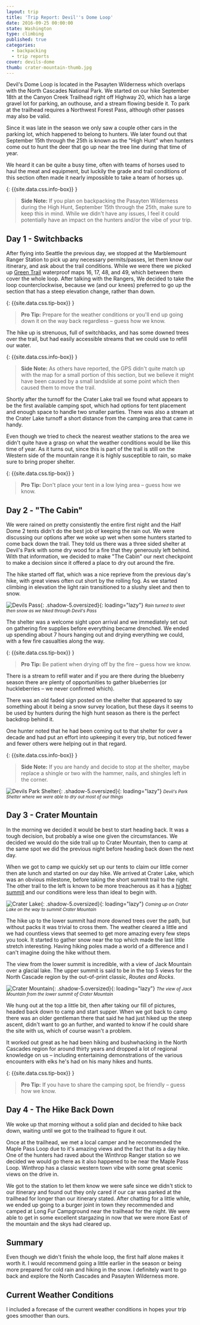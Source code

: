 ```yaml
---
layout: trip
title: 'Trip Report: Devil''s Dome Loop'
date: 2016-09-25 00:00:00
state: Washington
type: climbing
published: true
categories:
  - backpacking
  - trip reports
cover: devils-dome
thumb: crater-mountain-thumb.jpg
---
```



Devil's Dome Loop is located in the Pasayten Wilderness which overlaps with the
North Cascades National Park. We started on our hike September 18th at the
Canyon Creek Trailhead right off Highway 20, which has a large gravel lot for
parking, an outhouse, and a stream flowing beside it. To park at the trailhead
requires a Northwest Forest Pass, although other passes may also be valid.

Since it was late in the season we only saw a couple other cars in the parking
lot, which happened to belong to hunters. We later found out that September 15th
through the 25th is known as the "High Hunt" when hunters come out to hunt the
deer that go up near the tree line during that time of year.

We heard it can be quite a busy time, often with teams of horses used to haul
the meat and equipment, but luckily the grade and trail conditions of this
section often made it nearly impossible to take a team of horses up.

{: {{site.data.css.info-box}} }
> **Side Note:** If you plan on backpacking the Pasayten Wilderness during the
> High Hunt, September 15th through the 25th, make sure to keep this in mind.
> While we didn't have any issues, I feel it could potentially have an impact on
> the hunters and/or the vibe of your trip.

## Day 1 - Switchbacks

After flying into Seattle the previous day, we stopped at the Marblemount Ranger
Station to pick up any necessary permits/passes, let them know our itinerary,
and ask about the trail conditions. While we were there we picked up
[Green Trail](https://greentrailsmaps.com/) waterproof maps 16, 17, 48, and 49,
which between them cover the whole loop. After talking with the Rangers, We
decided to take the loop counterclockwise, because we (and our knees) preferred
to go up the section that has a steep elevation change, rather than down.

{: {{site.data.css.tip-box}} }
> **Pro Tip:** Prepare for the weather conditions or you'll end up going down it
> on the way back regardless – guess how we know.

The hike up is strenuous, full of switchbacks, and has some downed trees over
the trail, but had easily accessible streams that we could use to refill our
water.

{: {{site.data.css.info-box}} }
> **Side Note:** As others have reported, the GPS didn't quite match up with the
> map for a small portion of this section, but we believe it might have been
> caused by a small landslide at some point which then caused them to move the
> trail.

Shortly after the turnoff for the Crater Lake trail we found what appears to be
the first available camping spot, which had options for tent placement and
enough space to handle two smaller parties. There was also a stream at the
Crater Lake turnoff a short distance from the camping area that came in handy.

Even though we tried to check the nearest weather stations to the area we didn't
quite have a grasp on what the weather conditions would be like this time of
year. As it turns out, since this is part of the trail is still on the Western
side of the mountain range it is highly susceptible to rain, so make sure to
bring proper shelter.

{: {{site.data.css.tip-box}} }
> **Pro Tip:** Don't place your tent in a low lying area – guess how we know.

## Day 2 - "The Cabin"

We were rained on pretty consistently the entire first night and the Half Dome 2
tents didn't do the best job of keeping the rain out. We were discussing our
options after we woke up wet when some hunters started to come back down the
trail. They told us there was a three sided shelter at Devil's Park with some
dry wood for a fire that they generously left behind. With that information, we
decided to make "The Cabin" our next checkpoint to make a decision since it
offered a place to dry out around the fire.

The hike started off flat, which was a nice reprieve from the previous day's
hike, with great views often cut short by the rolling fog. As we started
climbing in elevation the light rain transitioned to a slushy sleet and then to
snow.

![Devils Pass](/assets/images/posts/devils-pass.jpg "Devil's Pass"){: .shadow-5.oversized}{: loading="lazy"} <small><i>Rain turned to sleet then snow as we hiked through Devil's Pass</i></small>

The shelter was a welcome sight upon arrival and we immediately set out on
gathering fire supplies before everything became drenched. We ended up spending
about 7 hours hanging out and drying everything we could, with a few fire
casualties along the way.

{: {{site.data.css.tip-box}} }
> **Pro Tip:** Be patient when drying off by the fire – guess how we know.

There is a stream to refill water and if you are there during the blueberry
season there are plenty of opportunities to gather blueberries (or huckleberries
– we never confirmed which).

There was an old faded sign posted on the shelter that appeared to say something
about it being a snow survey location, but these days it seems to be used by
hunters during the high hunt season as there is the perfect backdrop behind it.

One hunter noted that he had been coming out to that shelter for over a decade
and had put an effort into upkeeping it every trip, but noticed fewer and fewer
others were helping out in that regard.

{: {{site.data.css.info-box}} }
> **Side Note:** If you are handy and decide to stop at the shelter, maybe
replace a shingle or two with the hammer, nails, and shingles left in the corner.

![Devils Park Shelter](/assets/images/posts/devils-park-shelter.jpg "Devil's Park Shelter"){: .shadow-5.oversized}{: loading="lazy"} <small><i>Devil's Park Shelter where we were able to dry out most of our things</i></small>

## Day 3 - Crater Mountain

In the morning we decided it would be best to start heading back. It was a tough
decision, but probably a wise one given the circumstances. We decided we would
do the side trail up to Crater Mountain, then to camp at the same spot we did
the previous night before heading back down the next day.

When we got to camp we quickly set up our tents to claim our little corner then
ate lunch and started on our day hike. We arrived at Crater Lake, which was an
obvious milestone, before taking the short summit trail to the right. The other
trail to the left is known to be more treacherous as it has a
[higher summit](http://www.summitpost.org/crater-mountain/150949) and our
conditions were less than ideal to begin with.

![Crater Lake](/assets/images/posts/crater-lake.jpg "Crater Lake"){: .shadow-5.oversized}{: loading="lazy"} <small><i>Coming up on Crater Lake on the way to summit Crater Mountain</i></small>

The hike up to the lower summit had more downed trees over the path, but without
packs it was trivial to cross them. The weather cleared a little and we had
countless views that seemed to get more amazing every few steps you took. It
started to gather snow near the top which made the last little stretch
interesting. Having hiking poles made a world of a difference and I can't
imagine doing the hike without them.

The view from the lower summit is incredible, with a view of Jack Mountain over
a glacial lake. The upper summit is said to be in the top 5 views for the North
Cascade region by the out-of-print classic, *Routes and Rocks*.

![Crater Mountain](/assets/images/posts/crater-mountain.jpg "Crater Mountain"){: .shadow-5.oversized}{: loading="lazy"} <small><i>The view of Jack Mountain from the lower summit of Crater Mountain</i></small>

We hung out at the top a little bit, then after taking our fill of pictures,
headed back down to camp and start supper. When we got back to camp there was an
older gentleman there that said he had just hiked up the steep ascent, didn't
want to go an further, and wanted to know if he could share the site with us,
which of course wasn't a problem.

It worked out great as he had been hiking and bushwhacking in the North Cascades
region for around thirty years and dropped a lot of regional knowledge on us –
including entertaining demonstrations of the various encounters with elks he's
had on his many hikes and hunts.

{: {{site.data.css.tip-box}} }
> **Pro Tip:** If you have to share the camping spot, be friendly – guess how we
> know.

## Day 4 - The Hike Back Down

We woke up that morning without a solid plan and decided to hike back down,
waiting until we got to the trailhead to figure it out.

Once at the trailhead, we met a local camper and he recommended the Maple Pass
Loop due to it's amazing views and the fact that its a day hike. One of the
hunters had raved about the Winthrop Ranger station so we decided we would go
there as it also happened to be near the Maple Pass Loop. Winthrop has a classic
western town vibe with some great scenic views on the drive in.

We got to the station to let them know we were safe since we didn't stick to our
itinerary and found out they only cared if our car was parked at the trailhead
for longer than our itinerary stated. After chatting for a little while, we
ended up going to a burger joint in town they recommended and camped at Long Fur
Campground near the trailhead for the night. We were able to get in some
excellent stargazing in now that we were more East of the mountain and the skys
had cleared up.

## Summary

Even though we didn't finish the whole loop, the first half alone makes it worth
it. I would recommend going a little earlier in the season or being more
prepared for cold rain and hiking in the snow. I definitely want to go back and
explore the North Cascades and Pasayten Wilderness more.

## Current Weather Conditions

I included a forecase of the current weather conditions in hopes your trip
goes smoother than ours.
